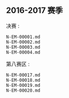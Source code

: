 2016-2017 赛季
---

决赛 : 
```
N-EM-00001.md
N-EM-00002.md
N-EM-00003.md
N-EM-00004.md
```
第八赛区 : 
```
N-EM-00017.md
N-EM-00018.md
N-EM-00019.md
N-EM-00020.md
```
